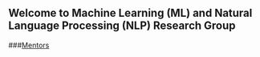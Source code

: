 ## Welcome to Machine Learning (ML) and Natural Language Processing (NLP) Research Group
###[Mentors](./mentors.md)

